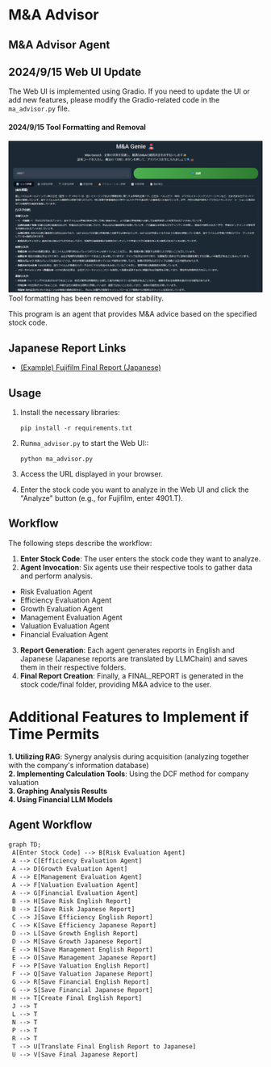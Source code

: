 # M&A Advisor
## M&A Advisor Agent
## 2024/9/15 Web UI Update
The Web UI is implemented using Gradio. If you need to update the UI or add new features, please modify the Gradio-related code in the `ma_advisor.py` file.

#### 2024/9/15 Tool Formatting and Removal
![WEBUIインターフェース](./images/web_ui.png)
Tool formatting has been removed for stability.

This program is an agent that provides M&A advice based on the specified stock code.
## Japanese Report Links

- [(Example) Fujifilm Final Report (Japanese)](./result/4901.T/Final/4901.T_final_report_japanese.md)
## Usage

1. Install the necessary libraries:
   
   ```
   pip install -r requirements.txt
   ```

2. Run`ma_advisor.py` to start the Web UI::
   ```
   python ma_advisor.py
   ```

3. Access the URL displayed in your browser.

4. Enter the stock code you want to analyze in the Web UI and click the "Analyze" button (e.g., for Fujifilm, enter 4901.T).

## Workflow
The following steps describe the workflow:

1. **Enter Stock Code**: The user enters the stock code they want to analyze.
2. **Agent Invocation**: Six agents use their respective tools to gather data and perform analysis.
- Risk Evaluation Agent
- Efficiency Evaluation Agent
- Growth Evaluation Agent
- Management Evaluation Agent
- Valuation Evaluation Agent
- Financial Evaluation Agent
3. **Report Generation**: Each agent generates reports in English and Japanese (Japanese reports are translated by LLMChain) and saves them in their respective folders.
4. **Final Report Creation**: Finally, a FINAL_REPORT is generated in the stock code/final folder, providing M&A advice to the user.

# Additional Features to Implement if Time Permits
**1. Utilizing RAG**: Synergy analysis during acquisition (analyzing together with the company's information database)  
**2. Implementing Calculation Tools**: Using the DCF method for company valuation  
**3. Graphing Analysis Results**  
**4. Using Financial LLM Models**  

## Agent Workflow

```mermaid
graph TD;
 A[Enter Stock Code] --> B[Risk Evaluation Agent]
 A --> C[Efficiency Evaluation Agent]
 A --> D[Growth Evaluation Agent]
 A --> E[Management Evaluation Agent]
 A --> F[Valuation Evaluation Agent]
 A --> G[Financial Evaluation Agent]
 B --> H[Save Risk English Report]
 B --> I[Save Risk Japanese Report]
 C --> J[Save Efficiency English Report]
 C --> K[Save Efficiency Japanese Report]
 D --> L[Save Growth English Report]
 D --> M[Save Growth Japanese Report]
 E --> N[Save Management English Report]
 E --> O[Save Management Japanese Report]
 F --> P[Save Valuation English Report]
 F --> Q[Save Valuation Japanese Report]
 G --> R[Save Financial English Report]
 G --> S[Save Financial Japanese Report]
 H --> T[Create Final English Report]
 J --> T
 L --> T
 N --> T
 P --> T
 R --> T
 T --> U[Translate Final English Report to Japanese]
 U --> V[Save Final Japanese Report]